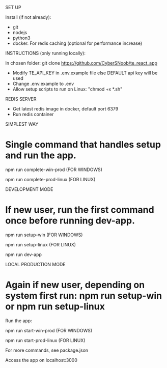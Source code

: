 SET UP

Install (if not already):

- git
- nodejs
- python3
- docker. For redis caching (optional for performance increase)

INSTRUCTIONS (only running locally):

In chosen folder:
git clone https://github.com/CyberSNoob/te_react_app

- Modify TE_API_KEY in .env.example file else DEFAULT api key will be used
- Change .env.example to .env
- Allow setup scripts to run on Linux: "chmod +x *.sh"

REDIS SERVER
- Get latest redis image in docker, default port 6379
- Run redis container

SIMPLEST WAY
# Single command that handles setup and run the app.
npm run complete-win-prod (FOR WINDOWS)

npm run complete-prod-linux (FOR LINUX)

DEVELOPMENT MODE
# If new user, run the first command once before running dev-app.
npm run setup-win (FOR WINDOWS)

npm run setup-linux (FOR LINUX)

npm run dev-app

LOCAL PRODUCTION MODE
# Again if new user, depending on system first run: npm run setup-win or npm run setup-linux
Run the app:

npm run start-win-prod (FOR WINDOWS)

npm run start-prod-linux (FOR LINUX)


For more commands, see package.json


Access the app on localhost:3000
